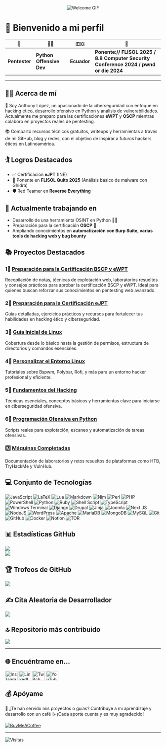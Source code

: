 <div align="center">
    <img src="https://github.com/sk8ware/sk8ware/assets/159751795/0cae9b9f-e436-477b-9d4f-ffb6523d5f61" alt="Welcome GIF">
</div>

# 👋 Bienvenido a mi perfil

| 🔐                | 👨‍💻                    | 🇪🇨        | 🎤                                  |
| ----------------- | ------------------------ | ----------- | ----------------------------------- |
| **Pentester** | **Python Offensive Dev** | **Ecuador** | **Ponente:// FLISOL 2025 / 8.8 Computer Security Conference 2024 / pwnd or die 2024** |

---

## 🧑‍💻 Acerca de mí

🎯 Soy Anthony López, un apasionado de la ciberseguridad con enfoque en hacking ético, desarrollo ofensivo en Python y análisis de vulnerabilidades.
Actualmente me preparo para las certificaciones **eWPT** y **OSCP** mientras colaboro en proyectos reales de pentesting.

📚 Comparto recursos técnicos gratuitos, writeups y herramientas a través de mi GitHub, blog y redes, con el objetivo de inspirar a futuros hackers éticos en Latinoamérica.

## 🏌️ Logros Destacados

* ✅ Certificación **eJPT** (INE)
* 🎤 Ponente en **FLISOL Quito 2025** (Análisis básico de malware con Ghidra)
* 🛡️ Red Teamer en **Reverse Everything**

## 🚧 Actualmente trabajando en

* Desarrollo de una herramienta OSINT en Python 🕵️‍♂️
* Preparación para la certificación **OSCP** 🧪
* Ampliando conocimientos en **automatización con Burp Suite, varias tools de hacking web y bug bounty**

## 📚 Proyectos Destacados
### 1⃣ [Preparación para la Certificación BSCP y eWPT](https://github.com/sk8ware/Preparacion_eWPT)

Recopilación de notas, técnicas de explotación web, laboratorios resueltos y consejos prácticos para aprobar la certificación BSCP y eWPT. Ideal para quienes buscan reforzar sus conocimientos en pentesting web avanzado.

### 2⃣ [Preparación para la Certificación eJPT](https://github.com/sk8ware/Preparacion_para_la_certificacion_eJPTv2)

Guías detalladas, ejercicios prácticos y recursos para fortalecer tus habilidades en hacking ético y ciberseguridad.

### 3⃣ [Guía Inicial de Linux](https://github.com/sk8ware/Guia_Inicial_De_Linux)

Cobertura desde lo básico hasta la gestión de permisos, estructura de directorios y comandos esenciales.

### 4⃣ [Personalizar el Entorno Linux](https://github.com/sk8ware/Personalizar_el_Entorno_Linux)

Tutoriales sobre Bspwm, Polybar, Rofi, y más para un entorno hacker profesional y eficiente.

### 5⃣ [Fundamentos del Hacking](https://github.com/sk8ware/Fundamentos_del_Hacking)

Técnicas esenciales, conceptos básicos y herramientas clave para iniciarse en ciberseguridad ofensiva.

### 6⃣ [Programación Ofensiva en Python](https://github.com/sk8ware/Programacion_Ofensiva_en_Python)

Scripts reales para explotación, escaneo y automatización de tareas ofensivas.

### 7️⃣ [Máquinas Completadas](https://github.com/sk8ware/Maquinas_Completadas)

Documentación de laboratorios y retos resueltos de plataformas como HTB, TryHackMe y VulnHub.

## 💻 Conjunto de Tecnologías

![JavaScript](https://img.shields.io/badge/javascript-%23323330.svg?style=for-the-badge\&logo=javascript\&logoColor=%23F7DF1E)
![LaTeX](https://img.shields.io/badge/latex-%23008080.svg?style=for-the-badge\&logo=latex\&logoColor=white)
![Lua](https://img.shields.io/badge/lua-%232C2D72.svg?style=for-the-badge\&logo=lua\&logoColor=white)
![Markdown](https://img.shields.io/badge/markdown-%23000000.svg?style=for-the-badge\&logo=markdown\&logoColor=white)
![Nim](https://img.shields.io/badge/nim-%23FFE953.svg?style=for-the-badge\&logo=nim\&logoColor=white)
![Perl](https://img.shields.io/badge/perl-%2339457E.svg?style=for-the-badge\&logo=perl\&logoColor=white)
![PHP](https://img.shields.io/badge/php-%23777BB4.svg?style=for-the-badge\&logo=php\&logoColor=white)
![PowerShell](https://img.shields.io/badge/PowerShell-%235391FE.svg?style=for-the-badge\&logo=powershell\&logoColor=white)
![Python](https://img.shields.io/badge/python-3670A0?style=for-the-badge\&logo=python\&logoColor=ffdd54)
![Ruby](https://img.shields.io/badge/ruby-%23CC342D.svg?style=for-the-badge\&logo=ruby\&logoColor=white)
![Shell Script](https://img.shields.io/badge/shell_script-%23121011.svg?style=for-the-badge\&logo=gnu-bash\&logoColor=white)
![TypeScript](https://img.shields.io/badge/typescript-%23007ACC.svg?style=for-the-badge\&logo=typescript\&logoColor=white)
![Windows Terminal](https://img.shields.io/badge/Windows%20Terminal-%234D4D4D.svg?style=for-the-badge\&logo=windows-terminal\&logoColor=white)
![Django](https://img.shields.io/badge/django-%23092E20.svg?style=for-the-badge\&logo=django\&logoColor=white)
![Drupal](https://img.shields.io/badge/drupal-%230678BE.svg?style=for-the-badge\&logo=drupal\&logoColor=white)
![Jinja](https://img.shields.io/badge/jinja-white.svg?style=for-the-badge\&logo=jinja\&logoColor=black)
![Joomla](https://img.shields.io/badge/joomla-%235091CD.svg?style=for-the-badge\&logo=joomla\&logoColor=white)
![Next JS](https://img.shields.io/badge/Next-black?style=for-the-badge\&logo=next.js\&logoColor=white)
![NodeJS](https://img.shields.io/badge/node.js-6DA55F?style=for-the-badge\&logo=node.js\&logoColor=white)
![WordPress](https://img.shields.io/badge/WordPress-%23117AC9.svg?style=for-the-badge\&logo=WordPress\&logoColor=white)
![Apache](https://img.shields.io/badge/apache-%23D42029.svg?style=for-the-badge\&logo=apache\&logoColor=white)
![MariaDB](https://img.shields.io/badge/MariaDB-003545?style=for-the-badge\&logo=mariadb\&logoColor=white)
![MongoDB](https://img.shields.io/badge/MongoDB-%234ea94b.svg?style=for-the-badge\&logo=mongodb\&logoColor=white)
![MySQL](https://img.shields.io/badge/mysql-4479A1.svg?style=for-the-badge\&logo=mysql\&logoColor=white)
![Git](https://img.shields.io/badge/git-%23F05033.svg?style=for-the-badge\&logo=git\&logoColor=white)
![GitHub](https://img.shields.io/badge/github-%23121011.svg?style=for-the-badge\&logo=github\&logoColor=white)
![Docker](https://img.shields.io/badge/docker-%230db7ed.svg?style=for-the-badge\&logo=docker\&logoColor=white)
![Notion](https://img.shields.io/badge/Notion-%23000000.svg?style=for-the-badge\&logo=notion\&logoColor=white)
![TOR](https://img.shields.io/badge/tor-%237E4798.svg?style=for-the-badge\&logo=tor-project\&logoColor=white)

## 📊 Estadísticas GitHub

![](https://github-readme-stats.vercel.app/api?username=sk8ware\&theme=dark\&hide_border=false\&include_all_commits=false\&count_private=false)<br/>
![](https://github-readme-streak-stats.herokuapp.com/?user=sk8ware\&theme=dark\&hide_border=false)<br/>

## 🏆 Trofeos de GitHub

![](https://github-profile-trophy.vercel.app/?username=sk8ware\&theme=dracula\&no-frame=true\&no-bg=false\&margin-w=4)

## ✍️ Cita Aleatoria de Desarrollador

![](https://quotes-github-readme.vercel.app/api?type=horizontal\&theme=radical)

## 🔝 Repositorio más contribuido

![](https://github-contributor-stats.vercel.app/api?username=sk8ware\&limit=5\&theme=dark\&combine_all_yearly_contributions=true)

---

## 🌐 Encuéntrame en...

<p align="left">
    <a href="https://www.instagram.com/sk8ware_/" target="_blank"><img align="center" src="https://raw.githubusercontent.com/rahuldkjain/github-profile-readme-generator/master/src/images/icons/Social/instagram.svg" alt="Instagram" height="30" width="40" /></a>
    <a href="https://www.linkedin.com/in/anthony-lopez-9a35a121b" target="_blank"><img align="center" src="https://raw.githubusercontent.com/rahuldkjain/github-profile-readme-generator/master/src/images/icons/Social/linked-in-alt.svg" alt="LinkedIn" height="30" width="40" /></a>
    <a href="https://twitch.tv/sk8waree" target="_blank"><img align="center" src="https://raw.githubusercontent.com/rahuldkjain/github-profile-readme-generator/master/src/images/icons/Social/twitch.svg" alt="Twitch" height="30" width="40" /></a>
    <a href="https://www.youtube.com/channel/UCB-1FffD5F5J3yBqsR5wJvg" target="_blank"><img align="center" src="https://raw.githubusercontent.com/rahuldkjain/github-profile-readme-generator/master/src/images/icons/Social/youtube.svg" alt="YouTube" height="30" width="40" /></a>
</p>

## 💰 Apóyame

💖 ¿Te han servido mis proyectos o guías?
Contribuye a mi aprendizaje y desarrollo con un café ☕ ¡Cada aporte cuenta y es muy agradecido!

[![BuyMeACoffee](https://img.shields.io/badge/Buy%20Me%20a%20Coffee-ffdd00?style=for-the-badge\&logo=buy-me-a-coffee\&logoColor=black)](https://buymeacoffee.com/Sk8ware)

---

![Visitas](https://komarev.com/ghpvc/?username=sk8ware\&label=Profile%20Views\&color=blue\&style=flat)
